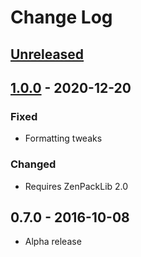 # Change Log

## [Unreleased]

## [1.0.0] - 2020-12-20

### Fixed
 * Formatting tweaks

### Changed
 * Requires ZenPackLib 2.0

## 0.7.0 - 2016-10-08
 * Alpha release

[Unreleased]: https://github.com/daviswr/ZenPacks.daviswr.LMSensors/compare/1.0.0...HEAD
[1.0.0]: https://github.com/daviswr/ZenPacks.daviswr.LMSensors/compare/0.7.0...1.0.0 
